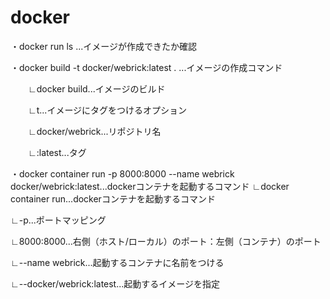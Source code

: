 # docker
・docker run ls ...イメージが作成できたか確認

・docker build -t docker/webrick:latest . ...イメージの作成コマンド

 　　∟docker build...イメージのビルド
 
 　　∟t...イメージにタグをつけるオプション
 
 　　∟docker/webrick...リポジトリ名

 　　∟:latest...タグ

 ・docker container run -p 8000:8000 --name webrick docker/webrick:latest...dockerコンテナを起動するコマンド
∟docker container run...dockerコンテナを起動するコマンド

 ∟-p...ポートマッピング

 ∟8000:8000...右側（ホスト/ローカル）のポート：左側（コンテナ）のポート

 ∟--name webrick...起動するコンテナに名前をつける

 ∟--docker/webrick:latest...起動するイメージを指定

  
 

